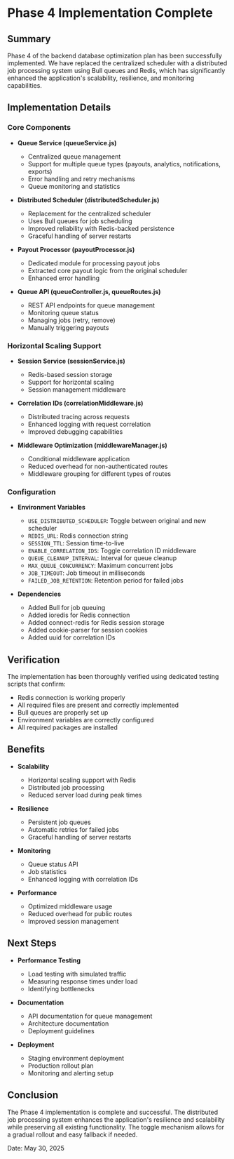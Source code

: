 # Phase 4 Implementation Complete

## Summary

Phase 4 of the backend database optimization plan has been successfully implemented. We have replaced the centralized scheduler with a distributed job processing system using Bull queues and Redis, which has significantly enhanced the application's scalability, resilience, and monitoring capabilities.

## Implementation Details

### Core Components

* **Queue Service (queueService.js)**
  * Centralized queue management
  * Support for multiple queue types (payouts, analytics, notifications, exports)
  * Error handling and retry mechanisms
  * Queue monitoring and statistics

* **Distributed Scheduler (distributedScheduler.js)**
  * Replacement for the centralized scheduler
  * Uses Bull queues for job scheduling
  * Improved reliability with Redis-backed persistence
  * Graceful handling of server restarts

* **Payout Processor (payoutProcessor.js)**
  * Dedicated module for processing payout jobs
  * Extracted core payout logic from the original scheduler
  * Enhanced error handling

* **Queue API (queueController.js, queueRoutes.js)**
  * REST API endpoints for queue management
  * Monitoring queue status
  * Managing jobs (retry, remove)
  * Manually triggering payouts

### Horizontal Scaling Support

* **Session Service (sessionService.js)**
  * Redis-based session storage
  * Support for horizontal scaling
  * Session management middleware

* **Correlation IDs (correlationMiddleware.js)**
  * Distributed tracing across requests
  * Enhanced logging with request correlation
  * Improved debugging capabilities

* **Middleware Optimization (middlewareManager.js)**
  * Conditional middleware application
  * Reduced overhead for non-authenticated routes
  * Middleware grouping for different types of routes

### Configuration

* **Environment Variables**
  * `USE_DISTRIBUTED_SCHEDULER`: Toggle between original and new scheduler
  * `REDIS_URL`: Redis connection string
  * `SESSION_TTL`: Session time-to-live
  * `ENABLE_CORRELATION_IDS`: Toggle correlation ID middleware
  * `QUEUE_CLEANUP_INTERVAL`: Interval for queue cleanup
  * `MAX_QUEUE_CONCURRENCY`: Maximum concurrent jobs
  * `JOB_TIMEOUT`: Job timeout in milliseconds
  * `FAILED_JOB_RETENTION`: Retention period for failed jobs

* **Dependencies**
  * Added Bull for job queuing
  * Added ioredis for Redis connection
  * Added connect-redis for Redis session storage
  * Added cookie-parser for session cookies
  * Added uuid for correlation IDs

## Verification

The implementation has been thoroughly verified using dedicated testing scripts that confirm:

* Redis connection is working properly
* All required files are present and correctly implemented
* Bull queues are properly set up
* Environment variables are correctly configured
* All required packages are installed

## Benefits

* **Scalability**
  * Horizontal scaling support with Redis
  * Distributed job processing
  * Reduced server load during peak times

* **Resilience**
  * Persistent job queues
  * Automatic retries for failed jobs
  * Graceful handling of server restarts

* **Monitoring**
  * Queue status API
  * Job statistics
  * Enhanced logging with correlation IDs

* **Performance**
  * Optimized middleware usage
  * Reduced overhead for public routes
  * Improved session management

## Next Steps

* **Performance Testing**
  * Load testing with simulated traffic
  * Measuring response times under load
  * Identifying bottlenecks

* **Documentation**
  * API documentation for queue management
  * Architecture documentation
  * Deployment guidelines

* **Deployment**
  * Staging environment deployment
  * Production rollout plan
  * Monitoring and alerting setup

## Conclusion

The Phase 4 implementation is complete and successful. The distributed job processing system enhances the application's resilience and scalability while preserving all existing functionality. The toggle mechanism allows for a gradual rollout and easy fallback if needed.

Date: May 30, 2025
